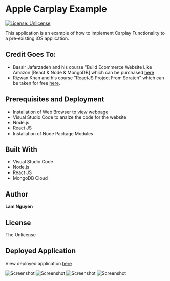# Apple Carplay Example

[![License: Unlicense](https://img.shields.io/badge/license-Unlicense-blue.svg)](http://unlicense.org/)

This application is an example of how to implement Carplay Functionality to a pre-existing iOS application.

## Credit Goes To:

- Bassir Jafarzadeh and his course "Build Ecommerce Website Like Amazon [React & Node & MongoDB] which can be purchased [here](https://www.udemy.com/course/build-ecommerce-website-like-amazon-react-node-mongodb/)
- Rizwan Khan and his course "ReactJS Project From Scratch" which can be taken for free [here](https://www.youtube.com/channel/UCOEoWhllRuu7UVerYjbWqgA).

## Prerequisites and Deployment

- Installation of Web Browser to view webpage
- Visual Studio Code to analze the code for the website
- Node.js
- React JS
- Installation of Node Package Modules

## Built With

- Visual Studio Code
- Node.js
- React JS
- MongoDB Cloud

## Author

**Lam Nguyen**

## License

The Unlicense

## Deployed Application

View deployed application [here](https://midnight-machine-app.herokuapp.com/)

![Screenshot](./Notes/Screenshot_01.png)
![Screenshot](./Notes/Screenshot_02.png)
![Screenshot](./Notes/Screenshot_03.png)
![Screenshot](./Notes/Screenshot_04.png)
